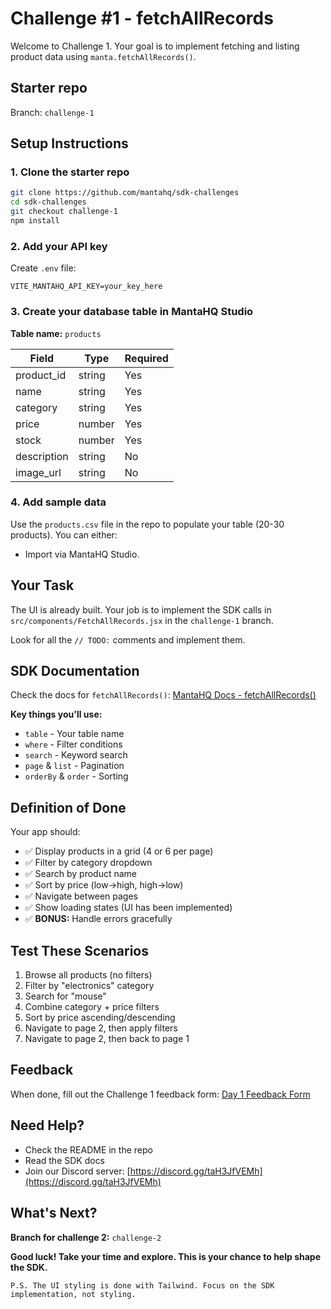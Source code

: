 # Challenge #1 - fetchAllRecords

Welcome to Challenge 1. Your goal is to implement fetching and listing product data using `manta.fetchAllRecords()`.

## Starter repo

Branch: `challenge-1`

## Setup Instructions

### 1. Clone the starter repo

```bash
git clone https://github.com/mantahq/sdk-challenges
cd sdk-challenges
git checkout challenge-1
npm install
```

### 2. Add your API key

Create `.env` file:

```
VITE_MANTAHQ_API_KEY=your_key_here
```

### 3. Create your database table in MantaHQ Studio

**Table name:** `products`

| Field       | Type   | Required |
| ----------- | ------ | -------- |
| product_id  | string | Yes      |
| name        | string | Yes      |
| category    | string | Yes      |
| price       | number | Yes      |
| stock       | number | Yes      |
| description | string | No       |
| image_url   | string | No       |

### 4. Add sample data

Use the `products.csv` file in the repo to populate your table (20-30 products). You can either:

- Import via MantaHQ Studio.

## Your Task

The UI is already built. Your job is to implement the SDK calls in `src/components/FetchAllRecords.jsx` in the `challenge-1` branch.

Look for all the `// TODO:` comments and implement them.

## SDK Documentation

Check the docs for `fetchAllRecords()`:
[MantaHQ Docs - fetchAllRecords()](https://mantahq-core-sdk.super.site/fetching-data/fetchonerecord)

**Key things you'll use:**

- `table` - Your table name
- `where` - Filter conditions
- `search` - Keyword search
- `page` & `list` - Pagination
- `orderBy` & `order` - Sorting

## Definition of Done

Your app should:

- ✅ Display products in a grid (4 or 6 per page)
- ✅ Filter by category dropdown
- ✅ Search by product name
- ✅ Sort by price (low→high, high→low)
- ✅ Navigate between pages
- ✅ Show loading states (UI has been implemented)
- ✅ **BONUS:** Handle errors gracefully

## Test These Scenarios

1. Browse all products (no filters)
2. Filter by "electronics" category
3. Search for "mouse"
4. Combine category + price filters
5. Sort by price ascending/descending
6. Navigate to page 2, then apply filters
7. Navigate to page 2, then back to page 1

## Feedback

When done, fill out the Challenge 1 feedback form: [Day 1 Feedback Form](https://forms.gle/...)

## Need Help?

- Check the README in the repo
- Read the SDK docs
- Join our Discord server: [https://discord.gg/taH3JfVEMh](https://discord.gg/taH3JfVEMh)

## What's Next?

**Branch for challenge 2:** `challenge-2`

**Good luck! Take your time and explore. This is your chance to help shape the SDK.**

```
P.S. The UI styling is done with Tailwind. Focus on the SDK implementation, not styling.
```
